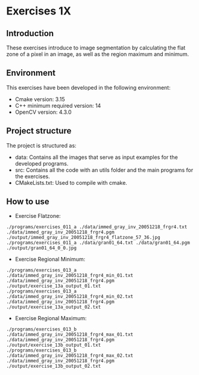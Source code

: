 # Exercises 1X
## Introduction
These exercises introduce to image segmentation by calculating the flat zone of a pixel in an image, as well as the region maximum and minimum.

## Environment
This exercises have been developed in the following environment:
- Cmake version: 3.15
- C++ minimum required version: 14
- OpenCV version: 4.3.0

## Project structure
The project is structured as:
- data: Contains all the images that serve as input examples for the developed programs. 
- src: Contains all the code with an utils folder and the main programs for the exercises.
- CMakeLists.txt: Used to compile with cmake.

## How to use

- Exercise Flatzone:
```
./programs/exercises_011_a ./data/immed_gray_inv_20051218_frgr4.txt ./data/immed_gray_inv_20051218_frgr4.pgm ./output/immed_gray_inv_20051218_frgr4_flatzone_57_36.jpg
./programs/exercises_011_a ./data/gran01_64.txt ./data/gran01_64.pgm ./output/gran01_64_0_0.jpg
```
- Exercise Regional Minimum:
```
./programs/exercises_013_a ./data/immed_gray_inv_20051218_frgr4_min_01.txt ./data/immed_gray_inv_20051218_frgr4.pgm ./output/exercise_13a_output_01.txt
./programs/exercises_013_a ./data/immed_gray_inv_20051218_frgr4_min_02.txt ./data/immed_gray_inv_20051218_frgr4.pgm ./output/exercise_13a_output_02.txt
```
- Exercise Regional Maximum:
```
./programs/exercises_013_b ./data/immed_gray_inv_20051218_frgr4_max_01.txt ./data/immed_gray_inv_20051218_frgr4.pgm ./output/exercise_13b_output_01.txt
./programs/exercises_013_b ./data/immed_gray_inv_20051218_frgr4_max_02.txt ./data/immed_gray_inv_20051218_frgr4.pgm ./output/exercise_13b_output_02.txt
```